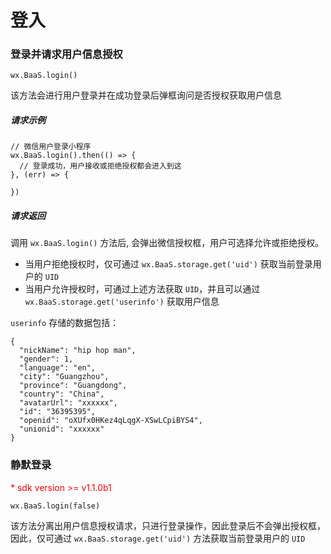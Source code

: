 # 登入

### 登录并请求用户信息授权
`wx.BaaS.login()`

该方法会进行用户登录并在成功登录后弹框询问是否授权获取用户信息

##### 请求示例
```
// 微信用户登录小程序
wx.BaaS.login().then(() => {
  // 登录成功，用户接收或拒绝授权都会进入到这
}, (err) => {

})
```

##### 请求返回

调用 `wx.BaaS.login()` 方法后, 会弹出微信授权框，用户可选择允许或拒绝授权。
- 当用户拒绝授权时，仅可通过 `wx.BaaS.storage.get('uid')` 获取当前登录用户的 `UID`
- 当用户允许授权时，可通过上述方法获取 `UID`，并且可以通过 `wx.BaaS.storage.get('userinfo')` 获取用户信息

`userinfo` 存储的数据包括：

```
{
  "nickName": "hip hop man",
  "gender": 1,
  "language": "en",
  "city": "Guangzhou",
  "province": "Guangdong",
  "country": "China",
  "avatarUrl": "xxxxxx",
  "id": "36395395",
  "openid": "oXUfx0HKez4qLqgX-XSwLCpiBYS4",
  "unionid": "xxxxxx"
}
```

### 静默登录

<p style='color:red'>* sdk version >= v1.1.0b1</p>

`wx.BaaS.login(false)`

该方法分离出用户信息授权请求，只进行登录操作，因此登录后不会弹出授权框，因此，仅可通过 `wx.BaaS.storage.get('uid')` 方法获取当前登录用户的 `UID`